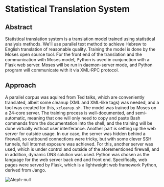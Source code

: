 # Statistical Translation System

## Abstract

Statistical translation system is a translation model trained using statistical analysis methods. We'll use parallel text method to achieve Hebrew to English translation of reasonable quality. Training the model is done by the Moses open source tool. For the front end of the translation and the communication with Moses model, Python is used in cunjunction with a Flask web server. Moses will be run in daemon-server mode, and Python program will communicate with it via XML-RPC protocol.

## Approach

A parallel corpus was aquired from Ted talks, which are conveniently translated, albeit some cleanup (XML and XML-like tags) was needed, and a tool was created for this, `xcleanup.sh`. The model was trained by Moses on a 24-core server. The training process is well-documented, and semi-automatic, meaning that one will only need to copy and paste Bash commands from the documentation into the shell, and the training will be done virtually without user interferance. Another part is setting up the web server for outside usage. In our case, the server was hidden behind a firewall, so outbound connections were tricky, but with some clever SSH tunnels, full Internet exposure was achieved. For this, another server was used, which is under control and outside of the aforementioned firewall, and in addition, dynamic DNS solution was used. Python was chosen as the language for the web server back end and front end. Specifically, web pages were served by Flask, which is a lightweight web framework Python, derived from Jango.

![Aleph-null](https://rawgit.com/swooboo/mt-heb-eng/docs-svg/docs/aleph0.svg)

